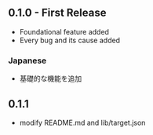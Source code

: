 ## 0.1.0 - First Release
* Foundational feature added
* Every bug and its cause added
### Japanese
* 基礎的な機能を追加

## 0.1.1
* modify README.md and lib/target.json
